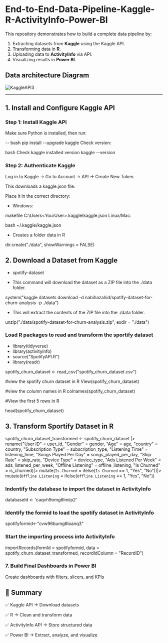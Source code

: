 # End-to-End-Data-Pipeline-Kaggle-R-ActivityInfo-Power-BI
This repository demonstrates how to build a complete data pipeline by:  
1. Extracting datasets from **Kaggle** using the Kaggle API.  
2. Transforming data in **R**.  
3. Uploading data to **ActivityInfo** via API.  
4. Visualizing results in **Power BI**. 

## Data architecture Diagram
![KaggleAPI3](https://github.com/user-attachments/assets/7b27be49-db7c-40eb-b9ed-5fee57ef579b)

---

## 1. Install and Configure Kaggle API  

### Step 1: Install Kaggle API  
Make sure Python is installed, then run:  

-- bash
pip install --upgrade kaggle
Check version:

bash
Check kaggle installed version
kaggle --version

### Step 2: Authenticate Kaggle
Log in to Kaggle → Go to Account → API → Create New Token.

This downloads a kaggle.json file.

Place it in the correct directory:

- Windows:

makefile
C:\Users\<YourUser>\.kaggle\kaggle.json
Linux/Mac:

bash
~/.kaggle/kaggle.json

- Creates a folder data in R

dir.create("./data", showWarnings = FALSE)

## 2. Download a Dataset from Kaggle
- spotify-dataset

- This command will download the dataset as a ZIP file into the ./data folder.

system("kaggle datasets download -d nabihazahid/spotify-dataset-for-churn-analysis -p ./data")

- This will extract the contents of the ZIP file into the ./data folder.

unzip("./data/spotify-dataset-for-churn-analysis.zip", exdir = "./data")

### Load R packages to read and transform the sportify dataset
- library(tidyverse)
- library(activityinfo)
- source("SpotifyAPI.R")
- library(readr)


spotify_churn_dataset <- read_csv("spotify_churn_dataset.csv")

#view the spotify churn dataset in R
View(spotify_churn_dataset)

#view the column names in R
colnames(spotify_churn_dataset)

#View the first 5 rows in R

head(spotify_churn_dataset)

## 3. Transform Sportify Dataset in R

spotify_churn_dataset_transformed <- spotify_churn_dataset |>
  rename("User ID" = user_id,
  "Gender" = gender,
  "Age" = age,
  "country" = country,
  "Subscription Type" = subscription_type,
  "Listening Time" = listening_time,
  "Songs Played Per Day" = songs_played_per_day,
  "Skip Rate" = skip_rate,
  "Device Type" = device_type,
  "Ads Listened Per Week" = ads_listened_per_week,
  "Offline Listening" = offline_listening,
  "Is Churned" = is_churned)|>
  mutate(`Is Churned` = ifelse(`Is Churned` == 1, "Yes", "No"))|>
  mutate(`Offline Listening` = ifelse(`Offline Listening` == 1, "Yes", "No"))

### Indentify the database to import the dataset in ActivityInfo 
databaseId <- 'caqvh9omg6lmiip2'

### Identify the formid to load the spotify dataset in ActivityInfo
spotifyformid<-"cvw96bumg6loanq3"


### Start the importing process into ActivityInfo

importRecords(formId = spotifyformid, data = spotify_churn_dataset_transformed, 
              recordIdColumn = "RecordID")

### 7. Build Final Dashboards in Power BI


Create dashboards with filters, slicers, and KPIs



## 📌 Summary

✅ Kaggle API → Download datasets

✅ R → Clean and transform data

✅ ActivityInfo API → Store structured data

✅ Power BI → Extract, analyze, and visualize
